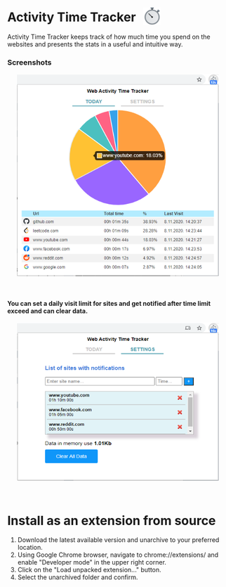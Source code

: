 # Activity Time Tracker <img width="40" height="40" src="https://raw.githubusercontent.com/Ayushaj96/Activity-tracker/main/images/icon-100.png" alt="extension-icon" style="margin-left: 10px;margin-bottom: -8px;">

Activity Time Tracker keeps track of how much time you spend on the websites and presents the stats in a useful and intuitive way. 

### Screenshots

<p align="center">
    <img width="460" height="460" src="https://raw.githubusercontent.com/Ayushaj96/Activity-tracker/main/images/dashboard.PNG" />
</p>
<br/>

<h4> You can set a daily visit limit for sites and get notified after time limit exceed and can clear data. </h4>

<p align="center">
    <img width="460" height="360" src="https://raw.githubusercontent.com/Ayushaj96/Activity-tracker/main/images/settings.PNG" />
</p>
<br/>

# Install as an extension from source

1. Download the latest available version and unarchive to your preferred location.
2. Using Google Chrome browser, navigate to chrome://extensions/ and enable "Developer mode" in the upper right corner.
3. Click on the "Load unpacked extension..." button.
4. Select the unarchived folder and confirm.
